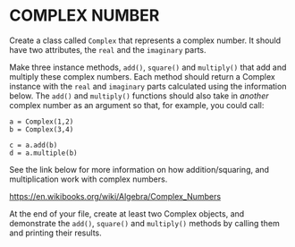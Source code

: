 # COMPLEX NUMBER
Create a class called `Complex` that represents a complex number. It should have two attributes, the `real` and the `imaginary` parts.

Make three instance methods, `add()`, `square()` and `multiply()` that add and multiply these complex numbers. Each method should return a Complex instance with the `real` and `imaginary` parts calculated using the information below. The `add()` and `multiply()` functions should also take in *another* complex number as an argument so that, for example, you could call:

```
a = Complex(1,2)
b = Complex(3,4)

c = a.add(b)
d = a.multiple(b)
```


See the link below for more information on how addition/squaring, and multiplication work with complex numbers.

https://en.wikibooks.org/wiki/Algebra/Complex_Numbers

At the end of your file, create at least two Complex objects, and demonstrate the `add()`, `square()` and `multiply()` methods by calling them and printing their results.
